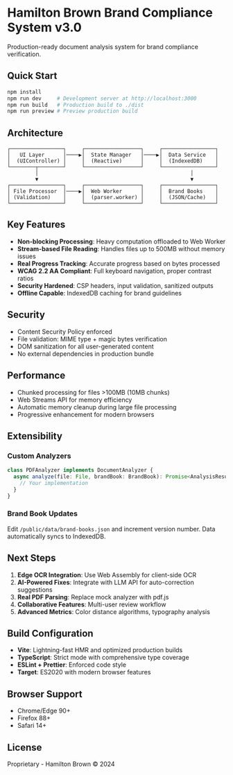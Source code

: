 # Hamilton Brown Brand Compliance System v3.0

Production-ready document analysis system for brand compliance verification.

## Quick Start

```bash
npm install
npm run dev     # Development server at http://localhost:3000
npm run build   # Production build to ./dist
npm run preview # Preview production build
```

## Architecture

```
┌─────────────────┐     ┌──────────────────┐     ┌─────────────────┐
│   UI Layer      │────▶│  State Manager   │────▶│  Data Service   │
│  (UIController) │     │  (Reactive)      │     │  (IndexedDB)    │
└────────┬────────┘     └──────────────────┘     └─────────────────┘
         │                                                 │
         ▼                                                 ▼
┌─────────────────┐     ┌──────────────────┐     ┌─────────────────┐
│ File Processor  │────▶│  Web Worker      │     │  Brand Books    │
│ (Validation)    │     │  (parser.worker) │     │  (JSON/Cache)   │
└─────────────────┘     └──────────────────┘     └─────────────────┘
```

## Key Features

- **Non-blocking Processing**: Heavy computation offloaded to Web Worker
- **Stream-based File Reading**: Handles files up to 500MB without memory issues
- **Real Progress Tracking**: Accurate progress based on bytes processed
- **WCAG 2.2 AA Compliant**: Full keyboard navigation, proper contrast ratios
- **Security Hardened**: CSP headers, input validation, sanitized outputs
- **Offline Capable**: IndexedDB caching for brand guidelines

## Security

- Content Security Policy enforced
- File validation: MIME type + magic bytes verification
- DOM sanitization for all user-generated content
- No external dependencies in production bundle

## Performance

- Chunked processing for files >100MB (10MB chunks)
- Web Streams API for memory efficiency
- Automatic memory cleanup during large file processing
- Progressive enhancement for modern browsers

## Extensibility

### Custom Analyzers

```typescript
class PDFAnalyzer implements DocumentAnalyzer {
  async analyze(file: File, brandBook: BrandBook): Promise<AnalysisResults> {
    // Your implementation
  }
}
```

### Brand Book Updates

Edit `/public/data/brand-books.json` and increment version number. Data automatically syncs to IndexedDB.

## Next Steps

1. **Edge OCR Integration**: Use Web Assembly for client-side OCR
2. **AI-Powered Fixes**: Integrate with LLM API for auto-correction suggestions
3. **Real PDF Parsing**: Replace mock analyzer with pdf.js
4. **Collaborative Features**: Multi-user review workflow
5. **Advanced Metrics**: Color distance algorithms, typography analysis

## Build Configuration

- **Vite**: Lightning-fast HMR and optimized production builds
- **TypeScript**: Strict mode with comprehensive type coverage
- **ESLint + Prettier**: Enforced code style
- **Target**: ES2020 with modern browser features

## Browser Support

- Chrome/Edge 90+
- Firefox 88+
- Safari 14+

## License

Proprietary - Hamilton Brown © 2024